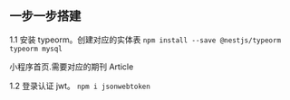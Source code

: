 ## 一步一步搭建

1.1 安装 typeorm。创建对应的实体表
`npm install --save @nestjs/typeorm typeorm mysql`

小程序首页.需要对应的期刊 Article

1.2 登录认证 jwt。
`npm i jsonwebtoken`
